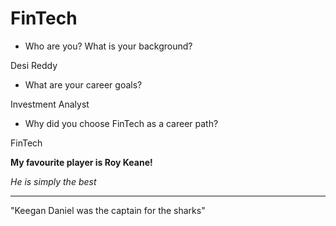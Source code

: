 # FinTech

* Who are you? What is your background?

Desi Reddy

* What are your career goals?

Investment Analyst

* Why did you choose FinTech as a career path?

FinTech


**My favourite player is Roy Keane!**

*He is simply the best*

--------------------------------------------------------------------

"Keegan Daniel was the captain for the sharks"

